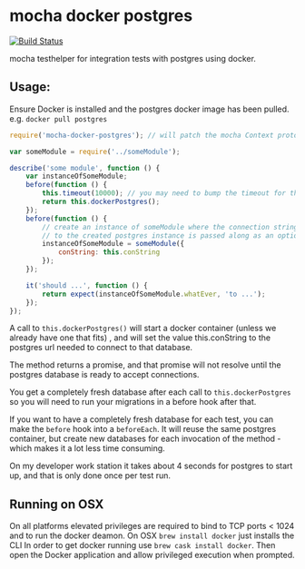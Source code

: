 # mocha docker postgres

[![Build Status](https://travis-ci.org/One-com/node-mocha-docker-postgres.svg?branch=master)](https://travis-ci.org/One-com/node-mocha-docker-postgres)

mocha testhelper for integration tests with postgres using docker.

## Usage:

Ensure Docker is installed and the postgres docker image has been pulled. e.g. ```docker pull postgres```

```js
require('mocha-docker-postgres'); // will patch the mocha Context prototype

var someModule = require('../someModule');

describe('some module', function () {
    var instanceOfSomeModule;
    before(function () {
        this.timeout(10000); // you may need to bump the timeout for this block
        return this.dockerPostgres();
    });
    before(function () {
        // create an instance of someModule where the connection string
        // to the created postgres instance is passed along as an option
        instanceOfSomeModule = someModule({
            conString: this.conString
        });
    });

    it('should ...', function () {
        return expect(instanceOfSomeModule.whatEver, 'to ...');
    });
});
```

A call to `this.dockerPostgres()` will start a docker container (unless we already
have one that fits) , and will set the value this.conString to the postgres url
needed to connect to that database.

The method returns a promise, and that promise will not resolve until the postgres
database is ready to accept connections.

You get a completely fresh database after each call to `this.dockerPostgres` so
you will need to run your migrations in a before hook after that.

If you want to have a completely fresh database for each test, you can make the
`before` hook into a `beforeEach`. It will reuse the same postgres container,
but create new databases for each invocation of the method - which makes it a lot
less time consuming.

On my developer work station it takes about 4 seconds for postgres to start up,
and that is only done once per test run.

## Running on OSX

On all platforms elevated privileges are required to bind to TCP ports < 1024 and
to run the docker deamon. On OSX ```brew install docker``` just installs the CLI
In order to get docker running use ```brew cask install docker```. Then open the
Docker application and allow privileged execution when prompted.
